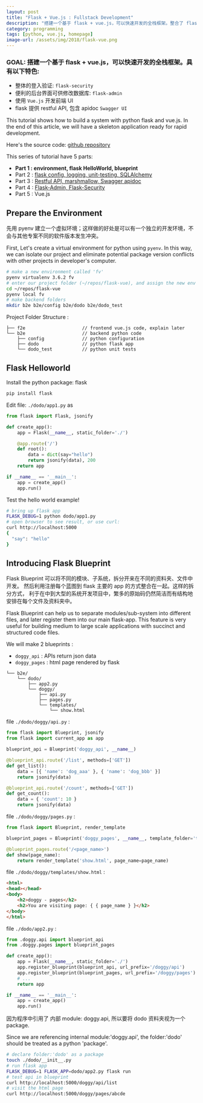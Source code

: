 ```yaml
---
layout: post
title: "Flask + Vue.js : Fullstack Development"
description: "搭建一个基于 flask + vue.js，可以快速开发的全栈框架。整合了 flask-admin, flask-security, SQLAlchemy, Swagger UI。以 json Restful API 与前端 Vue.js 交互。"
category: programming
tags: [python, vue.js, homepage]
image-url: /assets/img/2018/flask-vue.png
---
```


### GOAL: 搭建一个基于 flask + vue.js，可以快速开发的全栈框架。具有以下特色:

- 整体的登入验证: `flask-security`
- 便利的后台界面可供修改数据库: `flask-admin`
- 使用 `Vue.js` 开发前端 UI
- flask 提供 restful API, 包含 apidoc `Swagger UI`

This tutorial shows how to build a system with python flask and vue.js. In the end of this article, we will have a skeleton application ready for rapid development.

Here's the source code: [github repository](https://github.com/larrysu1115/flask-vue)

This series of tutorial have 5 parts:

- **Part 1 : environment, flask HelloWorld, blueprint**
- Part 2 : [flask config, logging, unit-testing, SQLAlchemy](flask-vue-skeleton-part-2.html)
- Part 3 : [Restful API, marshmallow, Swagger apidoc](flask-vue-skeleton-part-3.html)
- Part 4 : [Flask-Admin, Flask-Security](flask-vue-skeleton-part-4.html)
- Part 5 : Vue.js


## Prepare the Environment

先用 pyenv 建立一个虚拟环境；这样做的好处是可以有一个独立的开发环境，不会与其他专案不同的软件版本发生冲突。

First, Let's create a virtual environment for python using `pyenv`. In this way, we can isolate our project and eliminate potential package version conflicts with other projects in developer's computer.

```bash
# make a new environment called 'fv'
pyenv virtualenv 3.6.2 fv
# enter our project folder (~/repos/flask-vue), and assign the new env to this folder.
cd ~/repos/flask-vue
pyenv local fv
# make backend folders
mkdir b2e b2e/config b2e/dodo b2e/dodo_test
```

Project Folder Structure :

```
├── f2e                     // frontend vue.js code, explain later
└── b2e                     // backend python code
    ├── config              // python configuration
    ├── dodo                // python flask app
    └── dodo_test           // python unit tests
```

## Flask Helloworld

Install the python package: flask

```bash
pip install flask
```

Edit file: `./dodo/app1.py` as

```python
from flask import Flask, jsonify

def create_app():
    app = Flask(__name__, static_folder='./')

    @app.route('/')
    def root():
        data = dict(say="hello")
        return jsonify(data), 200
    return app

if __name__ == '__main__':
    app = create_app()
    app.run()
```

Test the hello world example!

```bash
# bring up flask app
FLASK_DEBUG=1 python dodo/app1.py
# open browser to see result, or use curl:
curl http://localhost:5000
{
  "say": "hello"
}
```

## Introducing Flask Blueprint

Flask Blueprint 可以将不同的模块、子系统，拆分开来在不同的资料夹、文件中开发。
然后利用注册每个蓝图到 flask 主要的 app 的方式整合在一起。这样的拆分方式，
利于在中到大型的系统开发项目中，繁多的原始码仍然简洁而有结构地安排在每个文件及资料夹中。

Flask Blueprint can help us to separate modules/sub-system into different files, and later register them into our main flask-app. This feature is very useful for building medium to large scale applications with succinct and structured code files.

We will make 2 blueprints : 

- `doggy_api` : APIs return json data
- `doggy_pages` : html page rendered by flask

```
└── b2e/
    └── dodo/
        ├── app2.py
        └── doggy/
            ├── api.py
            ├── pages.py
            └── templates/
                └── show.html
```

file `./dodo/doggy/api.py` :

```python
from flask import Blueprint, jsonify
from flask import current_app as app

blueprint_api = Blueprint('doggy_api', __name__)

@blueprint_api.route('/list', methods=['GET'])
def get_list():
    data = [{ 'name': 'dog_aaa' }, { 'name': 'dog_bbb' }]
    return jsonify(data)

@blueprint_api.route('/count', methods=['GET'])
def get_count():
    data = { 'count': 10 }
    return jsonify(data)
```

file `./dodo/doggy/pages.py` :

```python
from flask import Blueprint, render_template

blueprint_pages = Blueprint('doggy_pages', __name__, template_folder='templates')

@blueprint_pages.route('/<page_name>')
def show(page_name):
    return render_template('show.html', page_name=page_name)
```

file `./dodo/doggy/templates/show.html` :

```html
<html>
<head></head>
<body>
    <h2>doggy - pages</h2>
    <h2>You are visiting page: { { page_name } }</h2>
</body>
</html>
```

file `./dodo/app2.py` :

```python
from .doggy.api import blueprint_api
from .doggy.pages import blueprint_pages

def create_app():
    app = Flask(__name__, static_folder='./')
    app.register_blueprint(blueprint_api, url_prefix='/doggy/api')
    app.register_blueprint(blueprint_pages, url_prefix='/doggy/pages')
    # ...
    return app

if __name__ == '__main__':
    app = create_app()
    app.run()
```

因为程序中引用了 内部 module: doggy.api, 所以要将 dodo 资料夹视为一个 package.

Since we are referencing internal module:'doggy.api', the folder:'dodo' should be treated as a python 'package'.

```bash
# declare folder:'dodo' as a package
touch ./dodo/__init__.py
# run flask app
FLASK_DEBUG=1 FLASK_APP=dodo/app2.py flask run
# test api in blueprint
curl http://localhost:5000/doggy/api/list
# visit the html page
curl http://localhost:5000/doggy/pages/abcde
```
